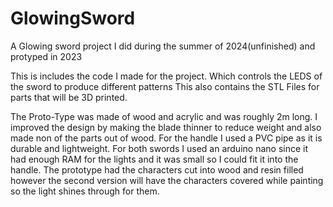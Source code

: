 # GlowingSword
A Glowing sword project I did during the summer of 2024(unfinished) and protyped in 2023

This is includes the code I made for the project. Which controls the LEDS of the sword to produce different patterns
This also contains the STL Files for parts that will be 3D printed.

The Proto-Type was made of wood and acrylic and was roughly 2m long.
I improved the design by making the blade thinner to reduce weight and also made non of the parts out of wood. For the handle I used a PVC pipe as it is durable and lightweight.
For both swords I used an arduino nano since it had enough RAM for the lights and it was small so I could fit it into the handle. The prototype had the characters cut into wood and resin filled however the second version will have the characters covered while painting so the light shines through for them.
